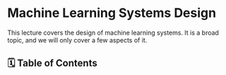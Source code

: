 # Machine Learning Systems Design

This lecture covers the design of machine learning systems. It is a broad topic, and we will only cover a few aspects of it.

## 🗓️ Table of Contents

```{tableofcontents}

```

